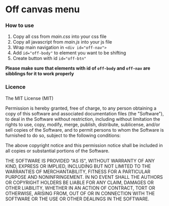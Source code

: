 # Off canvas menu

### How to use

1. Copy all css from _main.css_ into your css file
2. Copy all javascript from _main.js_ into your js file
3. Wrap main navigation in `<div id="off-nav">`
4. Add `id="off-body"` to element you want to be shifting
5. Create button with id `id="off-btn"`

**Please make sure that elements with id of `off-body` and `off-nav` are sibblings for it to work properly**

### Licence

The MIT License (MIT)

Permission is hereby granted, free of charge, to any person obtaining a copy of this software and associated documentation files (the "Software"), to deal in the Software without restriction, including without limitation the rights to use, copy, modify, merge, publish, distribute, sublicense, and/or sell copies of the Software, and to permit persons to whom the Software is furnished to do so, subject to the following conditions:

The above copyright notice and this permission notice shall be included in all copies or substantial portions of the Software.

THE SOFTWARE IS PROVIDED "AS IS", WITHOUT WARRANTY OF ANY KIND, EXPRESS OR IMPLIED, INCLUDING BUT NOT LIMITED TO THE WARRANTIES OF MERCHANTABILITY, FITNESS FOR A PARTICULAR PURPOSE AND NONINFRINGEMENT. IN NO EVENT SHALL THE AUTHORS OR COPYRIGHT HOLDERS BE LIABLE FOR ANY CLAIM, DAMAGES OR OTHER LIABILITY, WHETHER IN AN ACTION OF CONTRACT, TORT OR OTHERWISE, ARISING FROM, OUT OF OR IN CONNECTION WITH THE SOFTWARE OR THE USE OR OTHER DEALINGS IN THE SOFTWARE.
